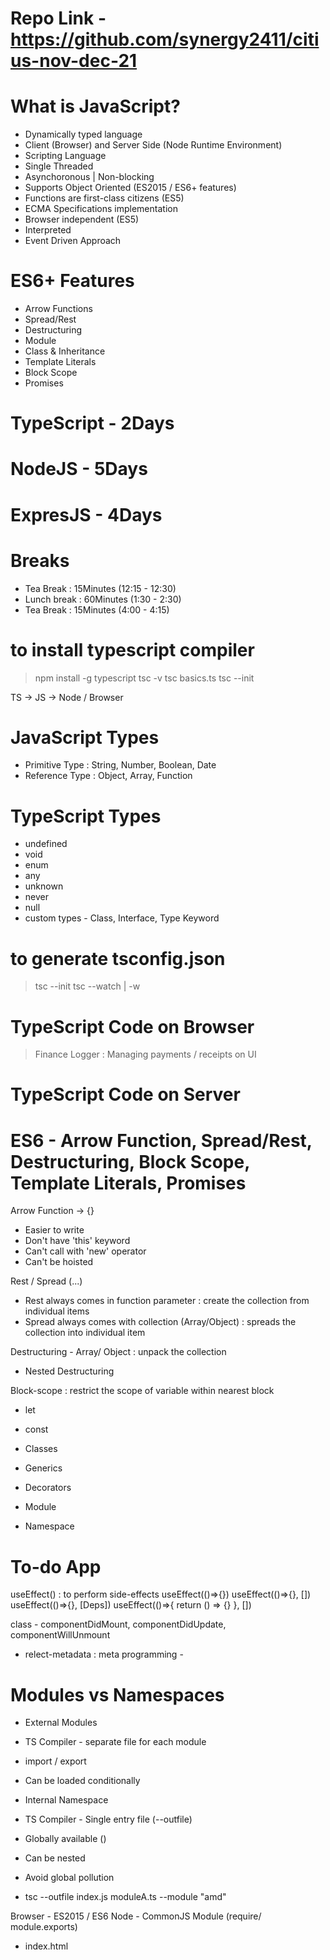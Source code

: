 # Repo Link - https://github.com/synergy2411/citius-nov-dec-21

# What is JavaScript?
- Dynamically typed language
- Client (Browser) and Server Side (Node Runtime Environment)
- Scripting Language 
- Single Threaded
- Asynchoronous | Non-blocking
- Supports Object Oriented (ES2015 / ES6+ features)
- Functions are first-class citizens (ES5)
- ECMA Specifications implementation
- Browser independent (ES5)
- Interpreted
- Event Driven Approach

# ES6+ Features
- Arrow Functions
- Spread/Rest 
- Destructuring
- Module
- Class & Inheritance
- Template Literals
- Block Scope
- Promises

# TypeScript - 2Days
# NodeJS - 5Days
# ExpresJS - 4Days

# Breaks
- Tea Break : 15Minutes (12:15 - 12:30)
- Lunch break : 60Minutes (1:30 - 2:30)
- Tea Break : 15Minutes (4:00 - 4:15)

# to install typescript compiler
> npm install -g typescript
> tsc -v
> tsc basics.ts
> tsc --init


TS -> JS -> Node / Browser

# JavaScript Types
- Primitive Type : String, Number, Boolean, Date
- Reference Type : Object, Array, Function

# TypeScript Types
- undefined
- void
- enum
- any
- unknown
- never
- null
- custom types - Class, Interface, Type Keyword

# to generate tsconfig.json
> tsc --init
> tsc --watch | -w

# TypeScript Code on Browser
> Finance Logger : Managing payments / receipts on UI

# TypeScript Code on Server

# ES6 - Arrow Function, Spread/Rest, Destructuring, Block Scope, Template Literals, Promises

Arrow Function -> {}
- Easier to write
- Don't have 'this' keyword
- Can't call with 'new' operator
- Can't be hoisted

Rest / Spread (...)
- Rest always comes in function parameter : create the collection from individual items
- Spread always comes with collection (Array/Object) : spreads the collection into individual item

Destructuring - Array/ Object : unpack the collection
- Nested Destructuring

Block-scope : restrict the scope of variable within nearest block
- let 
- const


- Classes
- Generics
- Decorators
- Module
- Namespace

# To-do App



useEffect() : to perform side-effects
useEffect(()=>{})
useEffect(()=>{}, [])
useEffect(()=>{}, [Deps])
useEffect(()=>{
    return () => {}
}, [])

class - componentDidMount, componentDidUpdate, componentWillUnmount



- relect-metadata : meta programming - 


# Modules vs Namespaces
- External Modules
- TS Compiler - separate file for each module
- import / export
- Can be loaded conditionally

- Internal Namespace
- TS Compiler - Single entry file (--outfile)
- Globally available (<reference path="" />)
- Can be nested
- Avoid global pollution


- tsc --outfile index.js moduleA.ts --module "amd"


Browser - ES2015 / ES6
Node - CommonJS Module (require/ module.exports)


- index.html <script src="" type="module">
- constant.namespace.ts
- util.namespace.ts <reference path = "constans.namespce.ts" />
- app.ts <reference path = "util.namespce.ts" />




# What is NodeJS?
- Server-side scripting 
- Server-side Runtime-Environment - NRE
- Compiled and Interpreted
- V8 Engine - Works with Machine language (C++) Chrome/ Chromium based browser
- Fast
- Single Threaded
- Asynchronous / Non-blocking
- Event-driven Approach
- Scalable App (Horizontal / vertical scaling)
- Real-time response
- Streams
- Node Package Manager (NPM)
- Distributed App
- REST APIs
- Web Server : Upload / Download Server
- Microservices
- Socket programming
- Web App


# Node Installer
- Node Runtime Environment
- Node Package Manager
- Native Module

# Common Native Module
- http
- fs
- http / https
- events
- stream
- path
- util
- os
- zlib


# Common External Module
- axios
- yargs
- chalk
- mongodb
- socket.io
- mongoose
- express
- body-parser


# to generate package.json
> npm init -y

- Download the project and 
- From project folder > npm install -> package.json -> dependecy section

